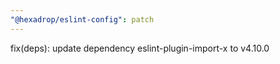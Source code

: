 ```yaml
---
"@hexadrop/eslint-config": patch
---
```


fix(deps): update dependency eslint-plugin-import-x to v4.10.0

